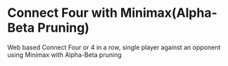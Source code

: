 # Connect Four with Minimax(Alpha-Beta Pruning) 

 Web based Connect Four or 4 in a row, single player against an opponent using Minimax with Alpha-Beta pruning
